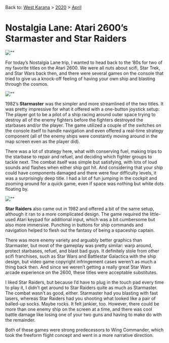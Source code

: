 Back to: [West Karana](/posts/westkarana.md) > [2020](/posts/2020/westkarana.md) > [April](./westkarana.md)
# Nostalgia Lane: Atari 2600’s Starmaster and Star Raiders

![\"\"](\"https://biobreak.files.wordpress.com/2020/04/star1.jpg?w=636&h=318\")


For today’s Nostalgia Lane trip, I wanted to head back to the ’80s for two of my favorite titles on the Atari 2600. We were all nuts about scifi, Star Trek, and Star Wars back then, and there were several games on the console that tried to give us a knock-off feeling of having your own ship and blasting through the cosmos.


![\"\"](\"https://biobreak.files.wordpress.com/2020/04/star2.jpg?w=636&h=373\")


1982’s **Starmaster** was the simpler and more streamlined of the two titles. It was pretty impressive for what it offered with a one-button joystick setup: The player got to be a pilot of a ship racing around outer space trying to destroy all of the enemy fighters before the fighters destroyed the starbases and/or the player. The game utilized a couple of the switches on the console itself to handle navigation and even offered a real-time strategy component (all of the enemy ships were constantly moving around in the map screen even as the player did).


There was a lot of strategy here, what with conserving fuel, making trips to the starbase to repair and refuel, and deciding which fighter groups to tackle next. The combat itself was simple but satisfying, with lots of loud sounds and flashes when either ship got hit. And considering that your ship could have components damaged and there were four difficulty levels, it was a surprisingly deep title. I had a lot of fun jumping in the cockpit and zooming around for a quick game, even if space was nothing but white dots floating by.


![\"\"](\"https://biobreak.files.wordpress.com/2020/04/star3.jpg?w=636&h=372\")


**Star Raiders** also came out in 1982 and offered a bit of the same setup, although it ran to a more complicated design. The game required the little-used Atari keypad for additional input, which was a bit cumbersome but also more immersive. Punching in buttons for ship commands and navigation helped to flesh out the fantasy of being a spaceship captain.


There was more enemy variety and arguably better graphics than Starmaster, but most of the gameplay was pretty similar: warp around, protect starbases, refuel, and blast bad guys. It definitely stole from other scifi franchises, such as Star Wars and Battlestar Galactica with the ship design, but video game copyright infringement cases weren’t as much a thing back then. And since we weren’t getting a really great Star Wars arcade experience on the 2600, these titles were acceptable substitutes.


I liked Star Raiders, but because I’d have to plug in the touch pad every time to play it, I didn’t get around to Star Raiders quite as much as Starmaster. The combat wasn’t as good, either. Starmaster had you blasting with fast lasers, whereas Star Raiders had you shooting what looked like a pair of balled-up socks. Maybe rocks. It felt jankier, too. However, there could be more than one enemy ship on the screen at a time, and there was cool battle damage like losing one of your two guns and having to make do with the remainder.


Both of these games were strong predecessors to Wing Commander, which took the freeform flight concept and went in a more narrative direction.


